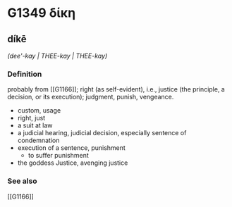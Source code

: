# G1349 δίκη

## díkē

_(dee'-kay | THEE-kay | THEE-kay)_

### Definition

probably from [[G1166]]; right (as self-evident), i.e., justice (the principle, a decision, or its execution); judgment, punish, vengeance.

- custom, usage
- right, just
- a suit at law
- a judicial hearing, judicial decision, especially sentence of condemnation
- execution of a sentence, punishment
  - to suffer punishment
- the goddess Justice, avenging justice

### See also

[[G1166]]


